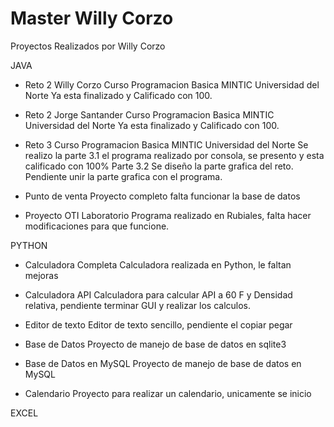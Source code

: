 # Master Willy Corzo

Proyectos Realizados por Willy Corzo

JAVA

- Reto 2 Willy Corzo Curso Programacion Basica MINTIC Universidad del Norte
  Ya esta finalizado y Calificado con 100.

- Reto 2 Jorge Santander Curso Programacion Basica MINTIC Universidad del Norte
  Ya esta finalizado y Calificado con 100.

- Reto 3 Curso Programacion Basica MINTIC Universidad del Norte
  Se realizo la parte 3.1 el programa realizado por consola, se presento y esta calificado con 100%
  Parte 3.2 Se diseño la parte grafica del reto. Pendiente unir la parte grafica con el programa.

- Punto de venta
  Proyecto completo falta funcionar la base de datos

- Proyecto OTI Laboratorio
  Programa realizado en Rubiales, falta hacer modificaciones para que funcione.

PYTHON

- Calculadora Completa
  Calculadora realizada en Python, le faltan mejoras

- Calculadora API
  Calculadora para calcular API a 60 F y Densidad relativa, pendiente terminar GUI y realizar los calculos.

- Editor de texto
  Editor de texto sencillo, pendiente el copiar pegar

- Base de Datos
  Proyecto de manejo de base de datos en sqlite3

- Base de Datos en MySQL
  Proyecto de manejo de base de datos en MySQL

- Calendario
  Proyecto para realizar un calendario, unicamente se inicio

EXCEL
